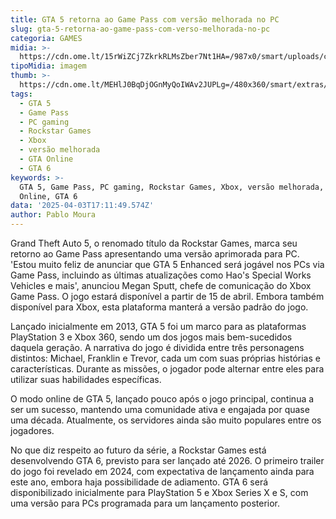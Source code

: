 ```yaml
---
title: GTA 5 retorna ao Game Pass com versão melhorada no PC
slug: gta-5-retorna-ao-game-pass-com-verso-melhorada-no-pc
categoria: GAMES
midia: >-
  https://cdn.ome.lt/15rWiZCj7ZkrkRLMsZber7Nt1HA=/987x0/smart/uploads/conteudo/fotos/OMELETE_CAPA_-_2025-04-03T130943.019.png
tipoMidia: imagem
thumb: >-
  https://cdn.ome.lt/MEHlJ0BqDjOGnMyQoIWAv2JUPLg=/480x360/smart/extras/conteudos/omelete_THUMB_-_2025-04-03T131632.631.png
tags:
  - GTA 5
  - Game Pass
  - PC gaming
  - Rockstar Games
  - Xbox
  - versão melhorada
  - GTA Online
  - GTA 6
keywords: >-
  GTA 5, Game Pass, PC gaming, Rockstar Games, Xbox, versão melhorada, GTA
  Online, GTA 6
data: '2025-04-03T17:11:49.574Z'
author: Pablo Moura
---
```


Grand Theft Auto 5, o renomado título da Rockstar Games, marca seu retorno ao Game Pass apresentando uma versão aprimorada para PC. 'Estou muito feliz de anunciar que GTA 5 Enhanced será jogável nos PCs via Game Pass, incluindo as últimas atualizações como Hao's Special Works Vehicles e mais', anunciou Megan Sputt, chefe de comunicação do Xbox Game Pass. O jogo estará disponível a partir de 15 de abril. Embora também disponível para Xbox, esta plataforma manterá a versão padrão do jogo.

Lançado inicialmente em 2013, GTA 5 foi um marco para as plataformas PlayStation 3 e Xbox 360, sendo um dos jogos mais bem-sucedidos daquela geração. A narrativa do jogo é dividida entre três personagens distintos: Michael, Franklin e Trevor, cada um com suas próprias histórias e características. Durante as missões, o jogador pode alternar entre eles para utilizar suas habilidades específicas.

O modo online de GTA 5, lançado pouco após o jogo principal, continua a ser um sucesso, mantendo uma comunidade ativa e engajada por quase uma década. Atualmente, os servidores ainda são muito populares entre os jogadores.

No que diz respeito ao futuro da série, a Rockstar Games está desenvolvendo GTA 6, previsto para ser lançado até 2026. O primeiro trailer do jogo foi revelado em 2024, com expectativa de lançamento ainda para este ano, embora haja possibilidade de adiamento. GTA 6 será disponibilizado inicialmente para PlayStation 5 e Xbox Series X e S, com uma versão para PCs programada para um lançamento posterior.
